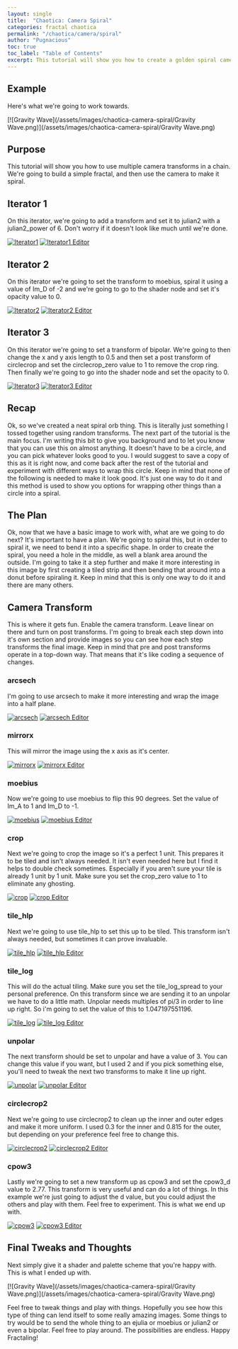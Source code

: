 ```yaml
---
layout: single
title:  "Chaotica: Camera Spiral"
categories: fractal chaotica
permalink: "/chaotica/camera/spiral"
author: "Pugnacious"
toc: true
toc_label: "Table of Contents"
excerpt: This tutorial will show you how to create a golden spiral camera effect.
---
```


## Example

Here's what we're going to work towards.

[![Gravity Wave](/assets/images/chaotica-camera-spiral/Gravity Wave.png)](/assets/images/chaotica-camera-spiral/Gravity Wave.png)

## Purpose

This tutorial will show you how to use multiple camera transforms in a chain.  We're going to build a simple fractal, and then use the camera to make it spiral.

## Iterator 1

On this iterator, we're going to add a transform and set it to julian2 with a julian2_power of 6.  Don't worry if it doesn't look like much until we're done.

[![Iterator1](/assets/images/chaotica-camera-spiral/chaotica_1ZRr4TXfRt.png)](/assets/images/chaotica-camera-spiral/chaotica_1ZRr4TXfRt.png)
[![Iterator1 Editor](/assets/images/chaotica-camera-spiral/chaotica_GM4zLRVmua.png)](/assets/images/chaotica-camera-spiral/chaotica_GM4zLRVmua.png)

## Iterator 2

On this iterator we're going to set the transform to moebius, spiral it using a value of Im_D of -2 and we're going to go to the shader node and set it's opacity value to 0.

[![Iterator2](/assets/images/chaotica-camera-spiral/chaotica_H4nn9ljVx2.png)](/assets/images/chaotica-camera-spiral/chaotica_H4nn9ljVx2.png)
[![Iterator2 Editor](/assets/images/chaotica-camera-spiral/chaotica_DprPAZjZlA.png)](/assets/images/chaotica-camera-spiral/chaotica_DprPAZjZlA.png)

## Iterator 3

On this iterator we're going to set a transform of bipolar.  We're going to then change the x and y axis length to 0.5 and then set a post transform of circlecrop and set the circlecrop_zero value to 1 to remove the crop ring.  Then finally we're going to go into the shader node and set the opacity to 0.

[![Iterator3](/assets/images/chaotica-camera-spiral/chaotica_9cN4DI1TPa.png)](/assets/images/chaotica-camera-spiral/chaotica_9cN4DI1TPa.png)
[![Iterator3 Editor](/assets/images/chaotica-camera-spiral/chaotica_aS3Kyz6yn6.png)](/assets/images/chaotica-camera-spiral/chaotica_aS3Kyz6yn6.png)

## Recap

Ok, so we've created a neat spiral orb thing.  This is literally just something I tossed together using random transforms.  The next part of the tutorial is the main focus.  I'm writing this bit to give you background and to let you know that you can use this on almost anything.  It doesn't have to be a circle, and you can pick whatever looks good to you.  I would suggest to save a copy of this as it is right now, and come back after the rest of the tutorial and experiment with different ways to wrap this circle.  Keep in mind that none of the following is needed to make it look good.  It's just one way to do it and this method is used to show you options for wrapping other things than a circle into a spiral.

## The Plan

Ok, now that we have a basic image to work with, what are we going to do next?  It's important to have a plan.  We're going to spiral this, but in order to spiral it, we need to bend it into a specific shape.  In order to create the spiral, you need a hole in the middle, as well a blank area around the outside.  I'm going to take it a step further and make it more interesting in this image by first creating a tiled strip and then bending that around into a donut before spiraling it.  Keep in mind that this is only one way to do it and there are many others.

## Camera Transform

This is where it gets fun.  Enable the camera transform.  Leave linear on there and turn on post transforms.  I'm going to break each step down into it's own section and provide images so you can see how each step transforms the final image.  Keep in mind that pre and post transforms operate in a top-down way.  That means that it's like coding a sequence of changes.

### arcsech

I'm going to use arcsech to make it more interesting and wrap the image into a half plane.

[![arcsech](/assets/images/chaotica-camera-spiral/chaotica_XnEkkSuUye.png)](/assets/images/chaotica-camera-spiral/chaotica_XnEkkSuUye.png)
[![arcsech Editor](/assets/images/chaotica-camera-spiral/chaotica_ULwUHP03Om.png)](/assets/images/chaotica-camera-spiral/chaotica_ULwUHP03Om.png)

### mirrorx

This will mirror the image using the x axis as it's center.

[![mirrorx](/assets/images/chaotica-camera-spiral/chaotica_bDD3LdegrY.png)](/assets/images/chaotica-camera-spiral/chaotica_bDD3LdegrY.png)
[![mirrorx Editor](/assets/images/chaotica-camera-spiral/chaotica_DsTiQzMzZr.png)](/assets/images/chaotica-camera-spiral/chaotica_DsTiQzMzZr.png)

### moebius

Now we're going to use moebius to flip this 90 degrees.  Set the value of Im_A to 1 and Im_D to -1.

[![moebius](/assets/images/chaotica-camera-spiral/chaotica_8qEmNfJIeU.png)](/assets/images/chaotica-camera-spiral/chaotica_8qEmNfJIeU.png)
[![moebius Editor](/assets/images/chaotica-camera-spiral/chaotica_d7pjZwasYO.png)](/assets/images/chaotica-camera-spiral/chaotica_d7pjZwasYO.png)

### crop

Next we're going to crop the image so it's a perfect 1 unit.  This prepares it to be tiled and isn't always needed.  It isn't even needed here but I find it helps to double check sometimes.  Especially if you aren't sure your tile is already 1 unit by 1 unit.  Make sure you set the crop_zero value to 1 to eliminate any ghosting.

[![crop](/assets/images/chaotica-camera-spiral/chaotica_1CaRPFJIsv.png)](/assets/images/chaotica-camera-spiral/chaotica_1CaRPFJIsv.png)
[![crop Editor](/assets/images/chaotica-camera-spiral/chaotica_9H3Lvy1UlF.png)](/assets/images/chaotica-camera-spiral/chaotica_9H3Lvy1UlF.png)

### tile_hlp

Next we're going to use tile_hlp to set this up to be tiled.  This transform isn't always needed, but sometimes it can prove invaluable.

[![tile_hlp](/assets/images/chaotica-camera-spiral/chaotica_DUHa2BpuLL.png)](/assets/images/chaotica-camera-spiral/chaotica_DUHa2BpuLL.png)
[![tile_hlp Editor](/assets/images/chaotica-camera-spiral/chaotica_4hcvTq5q5D.png)](/assets/images/chaotica-camera-spiral/chaotica_4hcvTq5q5D.png)

### tile_log

This will do the actual tiling.  Make sure you set the tile_log_spread to your personal preference.  On this transform since we are sending it to an unpolar we have to do a little math.  Unpolar needs multiples of pi/3 in order to line up right.  So i'm going to set the value of this to 1.047197551196.

[![tile_log](/assets/images/chaotica-camera-spiral/chaotica_07p9sVYB3J.png)](/assets/images/chaotica-camera-spiral/chaotica_07p9sVYB3J.png)
[![tile_log Editor](/assets/images/chaotica-camera-spiral/chaotica_iee4lx3Jvd.png)](/assets/images/chaotica-camera-spiral/chaotica_iee4lx3Jvd.png)

### unpolar

The next transform should be set to unpolar and have a value of 3.  You can change this value if you want, but I used 2 and if you pick something else, you'll need to tweak the next two transforms to make it line up right.

[![unpolar](/assets/images/chaotica-camera-spiral/chaotica_0c5zG4bSOi.png)](/assets/images/chaotica-camera-spiral/chaotica_0c5zG4bSOi.png)
[![unpolar Editor](/assets/images/chaotica-camera-spiral/chaotica_b56GcxR8DY.png)](/assets/images/chaotica-camera-spiral/chaotica_b56GcxR8DY.png)

### circlecrop2

Next we're going to use circlecrop2 to clean up the inner and outer edges and make it more uniform.  I used 0.3 for the inner and 0.815 for the outer, but depending on your preference feel free to change this.  

[![circlecrop2](/assets/images/chaotica-camera-spiral/chaotica_EvDh7vFazK.png)](/assets/images/chaotica-camera-spiral/chaotica_EvDh7vFazK.png)
[![circlecrop2 Editor](/assets/images/chaotica-camera-spiral/chaotica_GUWkqipZNk.png)](/assets/images/chaotica-camera-spiral/chaotica_GUWkqipZNk.png)

### cpow3

Lastly we're going to set a new transform up as cpow3 and set the cpow3_d value to 2.77.  This transform is very useful and can do a lot of things.  In this example we're just going to adjust the d value, but you could adjust the others and play with them.  Feel free to experiment.  This is what we end up with.

[![cpow3](/assets/images/chaotica-camera-spiral/chaotica_pxy3Z5NBsg.png)](/assets/images/chaotica-camera-spiral/chaotica_pxy3Z5NBsg.png)
[![cpow3 Editor](/assets/images/chaotica-camera-spiral/chaotica_n1PUBC2bfw.png)](/assets/images/chaotica-camera-spiral/chaotica_n1PUBC2bfw.png)

## Final Tweaks and Thoughts

Next simply give it a shader and palette scheme that you're happy with.  This is what I ended up with.

[![Gravity Wave](/assets/images/chaotica-camera-spiral/Gravity Wave.png)](/assets/images/chaotica-camera-spiral/Gravity Wave.png)

Feel free to tweak things and play with things.  Hopefully you see how this type of thing can lend itself to some really amazing images.  Some things to try would be to send the whole thing to an ejulia or moebius or julian2 or even a bipolar.  Feel free to play around.  The possibilities are endless.  Happy Fractaling!
